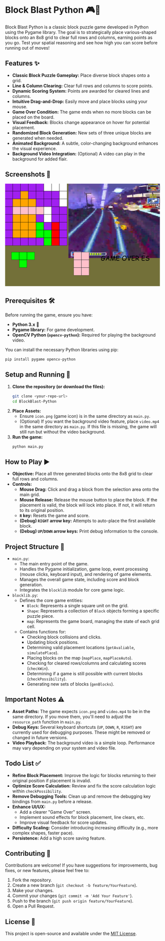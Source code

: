 # Block Blast Python 🎮🧱

Block Blast Python is a classic block puzzle game developed in Python using the Pygame library. The goal is to strategically place various-shaped blocks onto an 8x8 grid to clear full rows and columns, earning points as you go. Test your spatial reasoning and see how high you can score before running out of moves!

## Features ✨

* **Classic Block Puzzle Gameplay:** Place diverse block shapes onto a grid.
* **Line & Column Clearing:** Clear full rows and columns to score points.
* **Dynamic Scoring System:** Points are awarded for cleared lines and columns.
* **Intuitive Drag-and-Drop:** Easily move and place blocks using your mouse.
* **Game Over Condition:** The game ends when no more blocks can be placed on the board.
* **Visual Feedback:** Blocks change appearance on hover for potential placement.
* **Randomized Block Generation:** New sets of three unique blocks are generated when needed.
* **Animated Background:** A subtle, color-changing background enhances the visual experience.
* **Background Video Integration:** (Optional) A video can play in the background for added flair.

## Screenshots 📸

![Gameplay Screenshot](assets/gameplay.png)

## Prerequisites 🛠️

Before running the game, ensure you have:

* **Python 3.x** 🐍
* **Pygame library:** For game development.
* **OpenCV Python (`opencv-python`):** Required for playing the background video.

You can install the necessary Python libraries using pip:

```bash
pip install pygame opencv-python
````

## Setup and Running 🚀

1.  **Clone the repository (or download the files):**
    ```bash
    git clone <your-repo-url>
    cd BlockBlast-Python
    ```
2.  **Place Assets:**
      * Ensure `icon.png` (game icon) is in the same directory as `main.py`.
      * (Optional) If you want the background video feature, place `video.mp4` in the same directory as `main.py`. If this file is missing, the game will still run but without the video background.
3.  **Run the game:**
    ```bash
    python main.py
    ```

## How to Play ▶️

  * **Objective:** Place all three generated blocks onto the 8x8 grid to clear full rows and columns.
  * **Controls:**
      * **Mouse Drag:** Click and drag a block from the selection area onto the main grid.
      * **Mouse Release:** Release the mouse button to place the block. If the placement is valid, the block will lock into place. If not, it will return to its original position.
      * **`R` key:** Resets the game and score.
      * **(Debug) `RIGHT` arrow key:** Attempts to auto-place the first available block.
      * **(Debug) `UP`/`DOWN` arrow keys:** Print debug information to the console.

## Project Structure 📁

  * `main.py`:
      * The main entry point of the game.
      * Handles the Pygame initialization, game loop, event processing (mouse clicks, keyboard input), and rendering of game elements.
      * Manages the overall game state, including score and block generation.
      * Integrates the `blocklib` module for core game logic.
  * `blocklib.py`:
      * Defines the core game entities:
          * `Block`: Represents a single square unit on the grid.
          * `Shape`: Represents a collection of `Block` objects forming a specific puzzle piece.
          * `map`: Represents the game board, managing the state of each grid cell.
      * Contains functions for:
          * Checking block collisions and clicks.
          * Updating block positions.
          * Determining valid placement locations (`getAvaliable`, `simulatePlace`).
          * Placing blocks on the map (`mapPlace`, `mapPlaceAuto`).
          * Checking for cleared rows/columns and calculating scores (`checkWin`).
          * Determining if a game is still possible with current blocks (`checkPossibility`).
          * Generating new sets of blocks (`genBlocks`).

## Important Notes ⚠️

  * **Asset Paths:** The game expects `icon.png` and `video.mp4` to be in the same directory. If you move them, you'll need to adjust the `resource_path` function in `main.py`.
  * **Debug Keys:** Several keyboard shortcuts (`UP`, `DOWN`, `R`, `RIGHT`) are currently used for debugging purposes. These might be removed or changed in future versions.
  * **Video Playback:** The background video is a simple loop. Performance may vary depending on your system and video file.

## Todo List ✅

  * **Refine Block Placement:** Improve the logic for blocks returning to their original position if placement is invalid.
  * **Optimize Score Calculation:** Review and fix the score calculation logic within `checkPossibility`.
  * **Remove Debugging Tools:** Clean up and remove the debugging key bindings from `main.py` before a release.
  * **Enhance UI/UX:**
      * Add a clearer "Game Over" screen.
      * Implement sound effects for block placement, line clears, etc.
      * Improve visual feedback for score updates.
  * **Difficulty Scaling:** Consider introducing increasing difficulty (e.g., more complex shapes, faster pace).
  * **Persistence:** Add a high score saving feature.

## Contributing 🤝

Contributions are welcome\! If you have suggestions for improvements, bug fixes, or new features, please feel free to:

1.  Fork the repository.
2.  Create a new branch (`git checkout -b feature/YourFeature`).
3.  Make your changes.
4.  Commit your changes (`git commit -m 'Add Your Feature'`).
5.  Push to the branch (`git push origin feature/YourFeature`).
6.  Open a Pull Request.

## License 📄

This project is open-source and available under the [MIT License](https://opensource.org/licenses/MIT).
